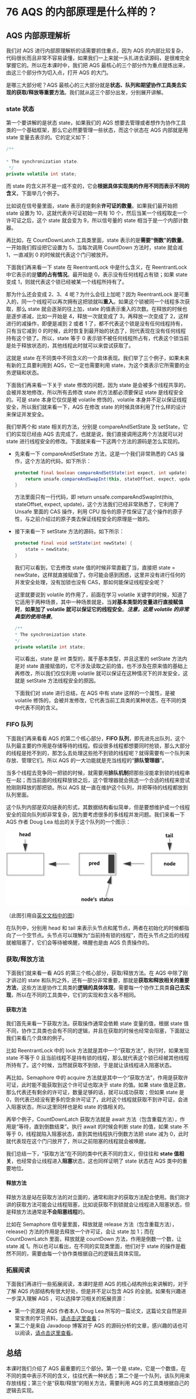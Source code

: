 # 76 AQS 的内部原理是什么样的？

## AQS 内部原理解析

我们对 AQS 进行内部原理解析的话需要抓住重点，因为 AQS 的内部比较复杂，代码很长而且非常不容易读懂，如果我们一上来就一头扎进去读源码，是很难完全掌握它的。所以在本课时中，我们把 AQS 最核心的三个部分作为重点提炼出来，由这三个部分作为切入点，打开 AQS 的大门。

是哪三大部分呢？AQS 最核心的三大部分就是**状态、队列和期望协作工具类去实现的获取/释放等重要方法**。我们就从这三个部分出发，分别展开讲解。

### state 状态

第一个要讲解的是状态 state，如果我们的 AQS 想要去管理或者想作为协作工具类的一个基础框架，那么它必然要管理一些状态，而这个状态在 AQS 内部就是用 state 变量去表示的。它的定义如下：

```java
/**

* The synchronization state.
 */
private volatile int state;
```

而 state 的含义并不是一成不变的，它会**根据具体实现类的作用不同而表示不同的含义**，下面举几个例子。

比如说在信号量里面，state 表示的是剩余**许可证的数量**。如果我们最开始把 state 设置为 10，这就代表许可证初始一共有 10 个，然后当某一个线程取走一个许可证之后，这个 state 就会变为 9，所以信号量的 state 相当于是一个内部计数器。

再比如，在 CountDownLatch 工具类里面，state 表示的是**需要“倒数”的数量**。一开始我们假设把它设置为 5，当每次调用 CountDown 方法时，state 就会减 1，一直减到 0 的时候就代表这个门闩被放开。

下面我们再来看一下 state 在 ReentrantLock 中是什么含义，在 ReentrantLock 中它表示的是**锁的占有情况**。最开始是 0，表示没有任何线程占有锁；如果 state 变成 1，则就代表这个锁已经被某一个线程所持有了。

那为什么还会变成 2、3、4 呢？为什么会往上加呢？因为 ReentrantLock 是可重入的，同一个线程可以再次拥有这把锁就叫**重入**。如果这个锁被同一个线程多次获取，那么 state 就会逐渐的往上加，state 的值表示重入的次数。在释放的时候也是逐步递减，比如一开始是 4，释放一次就变成了 3，再释放一次变成了 2，这样进行的减操作，即便是减到 2 或者 1 了，都不代表这个锁是没有任何线程持有，只有当它减到 0 的时候，此时恢复到最开始的状态了，则代表现在没有任何线程持有这个锁了。所以，state 等于 0 表示锁不被任何线程所占有，代表这个锁当前是处于释放状态的，其他线程此时就可以来尝试获取了。

这就是 state 在不同类中不同含义的一个具体表现。我们举了三个例子，如果未来有新的工具要利用到 AQS，它一定也需要利用 state，为这个类表示它所需要的业务逻辑和状态。

下面我们再来看一下关于 state 修改的问题，因为 state 是会被多个线程共享的，会被并发地修改，所以所有去修改 state 的方法都必须要保证 state 是线程安全的。可是 state 本身它仅仅是被 volatile 修饰的，volatile 本身并不足以保证线程安全，所以我们就来看一下，AQS 在修改 state 的时候具体利用了什么样的设计来保证并发安全。

我们举两个和 state 相关的方法，分别是 compareAndSetState 及 setState，它们的实现已经由 AQS 去完成了，也就是说，我们直接调用这两个方法就可以对 state 进行线程安全的修改。下面就来看一下这两个方法的源码是怎么实现的。

- 先来看一下 compareAndSetState 方法，这是一个我们非常熟悉的 CAS 操作，这个方法的代码，如下所示：

    ```java
    protected final boolean compareAndSetState(int expect, int update) {
        return unsafe.compareAndSwapInt(this, stateOffset, expect, update);
    }
    ```

    方法里面只有一行代码，即 return unsafe.compareAndSwapInt(this, stateOffset, expect, update)，这个方法我们已经非常熟悉了，它利用了 Unsafe 里面的 CAS 操作，利用 CPU 指令的原子性保证了这个操作的原子性，与之前介绍过的原子类去保证线程安全的原理是一致的。
- 接下来看一下 setState 方法的源码，如下所示：

    ```java
    protected final void setState(int newState) {
        state = newState;
    }
    ```

    我们可以看到，它去修改 state 值的时候非常直截了当，直接把 state = newState，这样就直接赋值了。你可能会感到困惑，这里并没有进行任何的并发安全处理，没有加锁也没有 CAS，那如何能保证线程安全呢？

    这里就要说到 volatile 的作用了，前面在学习 volatile 关键字的时候，知道了它适用于两种场景，其中一种场景就是，当**对基本类型的变量进行直接赋值时**，**如果加了 volatile 就可以保证它的线程安全**。_**注意，这是 volatile 的非常典型的使用场景**_。

    ```java
    /**
    * The synchronization state.
    */
    private volatile int state;
    ```

    可以看出，state 是 int 类型的，属于基本类型，并且这里的 setState 方法内是对 state 直接赋值的，它不涉及读取之前的值，也不涉及在原来值的基础上再修改，所以我们仅仅利用 volatile 就可以保证在这种情况下的并发安全，这就是 setState 方法线程安全的原因。

    下面我们对 state 进行总结，在 AQS 中有 state 这样的一个属性，是被 volatile 修饰的，会被并发修改，它代表当前工具类的某种状态，在不同的类中代表不同的含义。

### FIFO 队列

下面我们再来看看 AQS 的第二个核心部分，**FIFO 队列**，即先进先出队列，这个队列最主要的作用是存储等待的线程。假设很多线程都想要同时抢锁，那么大部分的线程是抢不到的，那怎么去处理这些抢不到锁的线程呢？就得需要有一个队列来存放、管理它们。所以 AQS 的一大功能就是充当线程的“**排队管理器**”。

当多个线程去竞争同一把锁的时候，就需要用**排队机制**把那些没能拿到锁的线程串在一起；而当前面的线程释放锁之后，这个管理器就会挑选一个合适的线程来尝试抢刚刚释放的那把锁。所以 AQS 就一直在维护这个队列，并把等待的线程都放到队列里面。

这个队列内部是双向链表的形式，其数据结构看似简单，但是要想维护成一个线程安全的双向队列却非常复杂，因为要考虑很多的多线程并发问题。我们来看一下 AQS 作者 Doug Lea 给出的关于这个队列的一个图示：

![插图1.png](./img/76/FIFO-1.png)

（此图引用自[英文文档中的图](http://gee.cs.oswego.edu/dl/papers/aqs.pdf?fireglass_rsn=true)）

在队列中，分别用 head 和 tail 来表示头节点和尾节点，两者在初始化的时候都指向了一个空节点。头节点可以理解为“当前持有锁的线程”，而在头节点之后的线程就被阻塞了，它们会等待被唤醒，唤醒也是由 AQS 负责操作的。

### 获取/释放方法

下面我们就来看一看 AQS 的第三个核心部分，获取/释放方法。在 AQS 中除了刚才讲过的 state 和队列之外，还有一部分非常重要，那就是**获取和释放相关的重要方法**，这些方法是协作工具类的**逻辑的具体体现**，需要每一个协作工具类**自己去实现**，所以在不同的工具类中，它们的实现和含义各不相同。

#### 获取方法

我们首先来看一下获取方法。获取操作通常会依赖 state 变量的值，根据 state 值不同，协作工具类也会有不同的逻辑，并且在获取的时候也经常会阻塞，下面就让我们来看几个具体的例子。

比如 ReentrantLock 中的 lock 方法就是其中一个“获取方法”，执行时，如果发现 state 不等于 0 且当前线程不是持有锁的线程，那么就代表这个锁已经被其他线程所持有了。这个时候，当然就获取不到锁，于是就让该线程进入阻塞状态。

再比如，Semaphore 中的 acquire 方法就是其中一个“获取方法”，作用是获取许可证，此时能不能获取到这个许可证也取决于 state 的值。如果 state 值是正数，那么代表还有剩余的许可证，数量足够的话，就可以成功获取；但如果 state 是 0，则代表已经没有更多的空余许可证了，此时这个线程就获取不到许可证，会进入阻塞状态，所以这里同样也是和 state 的值相关的。

再举个例子，CountDownLatch 获取方法就是 await 方法（包含重载方法），作用是“等待，直到倒数结束”。执行 await 的时候会判断 state 的值，如果 state 不等于 0，线程就陷入阻塞状态，直到其他线程执行倒数方法把 state 减为 0，此时就代表现在这个门闩放开了，所以之前阻塞的线程就会被唤醒。

我们总结一下，“获取方法”在不同的类中代表不同的含义，但往往和 **state 值相关**，也经常会让线程进入**阻塞**状态，这也同样证明了 state 状态在 AQS 类中的重要地位。

#### 释放方法

释放方法是站在获取方法的对立面的，通常和刚才的获取方法配合使用。我们刚才讲的获取方法可能会让线程阻塞，比如说获取不到锁就会让线程进入阻塞状态，但是释放方法通常是**不会阻塞线程**的。

比如在 Semaphore 信号量里面，释放就是 release 方法（包含重载方法），release() 方法的作用是去释放一个许可证，会让 state 加 1；而在 CountDownLatch 里面，释放就是 countDown 方法，作用是倒数一个数，让 state 减 1。所以也可以看出，在不同的实现类里面，他们对于 state 的操作是截然不同的，需要由每一个协作类根据自己的逻辑去具体实现。

### 拓展阅读

下面我们再进行一些拓展阅读，本课时是把 AQS 的核心结构拎出来讲解的，对于了解 AQS 内部结构有很大好处，但是并不足以包含 AQS 的全貌。如果有兴趣进一步深入理解 AQS ，可以选择学习相关的拓展资源：

- 第一个资源是 AQS 作者本人 Doug Lea 所写的一篇论文，这篇论文自然是非常宝贵的学习资料，[请点击这里查看](http://gee.cs.oswego.edu/dl/papers/aqs.pdf?fireglass_rsn=true)；
- 第二个是来自 Javadoop 博客对于 AQS 的源码分析的文章，感兴趣的话也可以阅读，[请点击这里查看](https://javadoop.com/post/AbstractQueuedSynchronizer?fireglass_rsn=true)。

## 总结

本课时我们介绍了 AQS 最重要的三个部分。第一个是 state，它是一个数值，在不同的类中表示不同的含义，往往代表一种状态；第二个是一个队列，该队列用来存放线程；第三个是“获取/释放”的相关方法，需要利用 AQS 的工具类根据自己的逻辑去实现。
